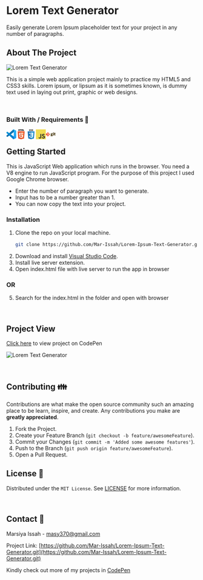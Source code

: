 # Lorem Text Generator

Easily generate Lorem Ipsum placeholder text for your project in any number of paragraphs.

## About The Project

![Lorem Text Generator](https://res.cloudinary.com/dytnpjxrd/image/upload/v1617221410/My%20Website%20Projects/lorem_text_gen_2_ym3zc2.png)

This is a simple web application project mainly to practice my HTML5 and CSS3 skills. Lorem ipsum, or lipsum as it is sometimes known, is dummy text used in laying out print, graphic or web designs.

<br>

### Built With / Requirements :construction_worker:

<img align="left" alt="Visual Studio Code" width="26px" src="https://raw.githubusercontent.com/github/explore/80688e429a7d4ef2fca1e82350fe8e3517d3494d/topics/visual-studio-code/visual-studio-code.png" />
<img align="left" alt="HTML5" width="26px" src="https://raw.githubusercontent.com/github/explore/80688e429a7d4ef2fca1e82350fe8e3517d3494d/topics/html/html.png" />
<img align="left" alt="CSS3" width="26px" src="https://raw.githubusercontent.com/github/explore/80688e429a7d4ef2fca1e82350fe8e3517d3494d/topics/css/css.png" />
<img align="left" alt="JavaScript" width="26px" src="https://raw.githubusercontent.com/github/explore/80688e429a7d4ef2fca1e82350fe8e3517d3494d/topics/javascript/javascript.png" />
<img align="left" alt="Git" width="26px" src="https://raw.githubusercontent.com/github/explore/80688e429a7d4ef2fca1e82350fe8e3517d3494d/topics/git/git.png" />

<br>

<!-- GETTING STARTED -->

## Getting Started

This is JavaScript Web application which runs in the browser. You need a V8 engine to run JavaScript program. For the purpose of this project I used Google Chrome browser.

- Enter the number of paragraph you want to generate.
- Input has to be a number greater than 1.
- You can now copy the text into your project.

### Installation

1. Clone the repo on your local machine.
   ```sh
   git clone https://github.com/Mar-Issah/Lorem-Ipsum-Text-Generator.git
   ```
2. Download and install [Visual Studio Code](https://code.visualstudio.com/).
3. Install live server extension.
4. Open index.html file with live server to run the app in browser

### OR

5. Search for the index.html in the folder and open with browser

<br>

<!-- USAGE EXAMPLES -->

## Project View

[Click here](https://codepen.io/marsiya-issah/full/ZEpyPYE) to view project on CodePen

![Lorem Text Generator](https://res.cloudinary.com/dytnpjxrd/image/upload/v1617221377/My%20Website%20Projects/lorem_text_gen.3_suhvi4.png)

<br>
<!-- CONTRIBUTING -->

## Contributing :family:

Contributions are what make the open source community such an amazing place to be learn, inspire, and create. Any contributions you make are **greatly appreciated**.

1. Fork the Project.
2. Create your Feature Branch (`git checkout -b feature/awesomeFeature`).
3. Commit your Changes (`git commit -m 'Added some awesome features'`).
4. Push to the Branch (`git push origin feature/awesomeFeature`).
5. Open a Pull Request.
   <br>

<!-- LICENSE -->

## License :page_facing_up:

Distributed under the `MIT License`. See [LICENSE](https://choosealicense.com/licenses/mit/) for more information.

<!-- CONTACT -->

<br>

## Contact :e-mail:

Marsiya Issah - masy370@gmail.com

Project Link: [https://github.com/Mar-Issah/Lorem-Ipsum-Text-Generator.git](https://github.com/Mar-Issah/Lorem-Ipsum-Text-Generator.git)

Kindly check out more of my projects in [CodePen](https://codepen.io/your-work/)
